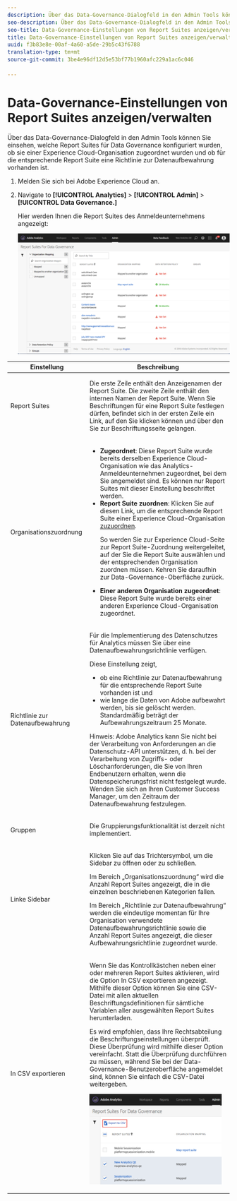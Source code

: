 ```yaml
---
description: Über das Data-Governance-Dialogfeld in den Admin Tools können Sie einsehen, welche Report Suites für Data Governance konfiguriert wurden, ob sie einer Experience Cloud-Organisation zugeordnet wurden und ob für die entsprechende Report Suite eine Richtlinie zur Datenaufbewahrung vorhanden ist.
seo-description: Über das Data-Governance-Dialogfeld in den Admin Tools können Sie einsehen, welche Report Suites für Data Governance konfiguriert wurden, ob sie einer Experience Cloud-Organisation zugeordnet wurden und ob für die entsprechende Report Suite eine Richtlinie zur Datenaufbewahrung vorhanden ist.
seo-title: Data-Governance-Einstellungen von Report Suites anzeigen/verwalten
title: Data-Governance-Einstellungen von Report Suites anzeigen/verwalten
uuid: f3b83e8e-00af-4a60-a5de-29b5c43f6788
translation-type: tm+mt
source-git-commit: 3be4e96df12d5e53bf77b1960afc229a1ac6c046

---
```



# Data-Governance-Einstellungen von Report Suites anzeigen/verwalten

Über das Data-Governance-Dialogfeld in den Admin Tools können Sie einsehen, welche Report Suites für Data Governance konfiguriert wurden, ob sie einer Experience Cloud-Organisation zugeordnet wurden und ob für die entsprechende Report Suite eine Richtlinie zur Datenaufbewahrung vorhanden ist.

1. Melden Sie sich bei Adobe Experience Cloud an.
1. Navigate to  **[!UICONTROL Analytics]** &gt; **[!UICONTROL Admin]** &gt; **[!UICONTROL Data Governance.]**

   Hier werden Ihnen die Report Suites des Anmeldeunternehmens angezeigt:

   ![](assets/privacy_setup_an.png)

<table id="table_448292730FF0475E9DCB731882F9A29B"> 
 <thead> 
  <tr> 
   <th colname="col1" class="entry"> Einstellung </th> 
   <th colname="col2" class="entry"> Beschreibung </th> 
  </tr> 
 </thead>
 <tbody> 
  <tr> 
   <td colname="col1"> <p>Report Suites </p> </td> 
   <td colname="col2"> <p>Die erste Zeile enthält den Anzeigenamen der Report Suite. Die zweite Zeile enthält den internen Namen der Report Suite. Wenn Sie Beschriftungen für eine Report Suite festlegen dürfen, befindet sich in der ersten Zeile ein Link, auf den Sie klicken können und über den Sie zur Beschriftungsseite gelangen. </p> </td> 
  </tr> 
  <tr> 
   <td colname="col1"> <p>Organisationszuordnung </p> </td> 
   <td colname="col2"> 
    <ul id="ul_EF8F613B0C5E42D19DB60BD0C89C114B"> 
     <li id="li_B35EE88555F547EFBF55ADE9D0C9EC3B"><b>Zugeordnet</b>: Diese Report Suite wurde bereits derselben Experience Cloud-Organisation wie das Analytics-Anmeldeunternehmen zugeordnet, bei dem Sie angemeldet sind. Es können nur Report Suites mit dieser Einstellung beschriftet werden. </li> 
     <li id="li_4E800BF80CFF477BAA091EF272D9071C"><b>Report Suite zuordnen</b>: Klicken Sie auf diesen Link, um die entsprechende Report Suite einer Experience Cloud-Organisation <a href="https://marketing.adobe.com/resources/help/en_US/mcloud/report-suite-mapping.html" format="html" scope="external">zuzuordnen</a>. <p>So werden Sie zur Experience Cloud-Seite zur Report Suite-Zuordnung weitergeleitet, auf der Sie die Report Suite auswählen und der entsprechenden Organisation zuordnen müssen. Kehren Sie daraufhin zur Data-Governance-Oberfläche zurück. </p> </li> 
     <li id="li_FF825A65D089487BBF5FCB0D74D41CD7"><b>Einer anderen Organisation zugeordnet</b>: Diese Report Suite wurde bereits einer anderen Experience Cloud-Organisation zugeordnet. </li> 
    </ul> </td> 
  </tr> 
  <tr> 
   <td colname="col1"> <p>Richtlinie zur Datenaufbewahrung </p> </td> 
   <td colname="col2"> <p>Für die Implementierung des Datenschutzes für Analytics müssen Sie über eine Datenaufbewahrungsrichtlinie verfügen. </p> <p>Diese Einstellung zeigt, </p> 
    <ul id="ul_AC1F0827293B47E39BFEC4B1766A0CAC"> 
     <li id="li_3AAD93EA92B94C6180E5AEBC5E4D10FB">ob eine Richtlinie zur Datenaufbewahrung für die entsprechende Report Suite vorhanden ist und </li> 
     <li id="li_2E8D71905C734F8BB3245FEEDA953B3E">wie lange die Daten von Adobe aufbewahrt werden, bis sie gelöscht werden. Standardmäßig beträgt der Aufbewahrungszeitraum 25 Monate. </li> 
    </ul> <p>Hinweis:  Adobe Analytics kann Sie nicht bei der Verarbeitung von Anforderungen an die Datenschutz-API unterstützen, d. h. bei der Verarbeitung von Zugriffs- oder Löschanforderungen, die Sie von Ihren Endbenutzern erhalten, wenn die Datenspeicherungsfrist nicht festgelegt wurde. Wenden Sie sich an Ihren Customer Success Manager, um den Zeitraum der Datenaufbewahrung festzulegen. </p> </td> 
  </tr> 
  <tr> 
   <td colname="col1"> <p>Gruppen </p> </td> 
   <td colname="col2"> <p>Die Gruppierungsfunktionalität ist derzeit nicht implementiert. </p> </td> 
  </tr> 
  <tr> 
   <td colname="col1"> <p>Linke Sidebar </p> </td> 
   <td colname="col2"> <p>Klicken Sie auf das Trichtersymbol, um die Sidebar zu öffnen oder zu schließen. </p> <p>Im Bereich „Organisationszuordnung“ wird die Anzahl Report Suites angezeigt, die in die einzelnen beschriebenen Kategorien fallen. </p> <p>Im Bereich „Richtlinie zur Datenaufbewahrung“ werden die eindeutige momentan für Ihre Organisation verwendete Datenaufbewahrungsrichtlinie sowie die Anzahl Report Suites angezeigt, die dieser Aufbewahrungsrichtlinie zugeordnet wurde. </p> </td> 
  </tr> 
  <tr> 
   <td colname="col1"> <p>In CSV exportieren </p> </td> 
   <td colname="col2"> <p>Wenn Sie das Kontrollkästchen neben einer oder mehreren Report Suites aktivieren, wird die Option <span class="uicontrol">In CSV exportieren</span> angezeigt. Mithilfe dieser Option können Sie eine CSV-Datei mit allen aktuellen Beschriftungsdefinitionen für sämtliche Variablen aller ausgewählten Report Suites herunterladen. </p> <p>Es wird empfohlen, dass Ihre Rechtsabteilung die Beschriftungseinstellungen überprüft. Diese Überprüfung wird mithilfe dieser Option vereinfacht. Statt die Überprüfung durchführen zu müssen, während Sie bei der Data-Governance-Benutzeroberfläche angemeldet sind, können Sie einfach die CSV-Datei weitergeben. </p> <p><img placement="break"  src="assets/export_csv.png" width="300px" id="image_5FE821B2D07B402D8E0F6FE53D6FC52E" /> </p> </td> 
  </tr> 
 </tbody> 
</table>

